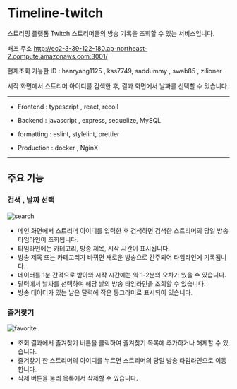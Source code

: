 # Timeline-twitch

스트리밍 플랫폼 Twitch 스트리머들의 방송 기록을 조회할 수 있는 서비스입니다.

배포 주소 http://ec2-3-39-122-180.ap-northeast-2.compute.amazonaws.com:3001/  

현재조회 가능한 ID : hanryang1125 , kss7749, saddummy , swab85 , zilioner

시작 화면에서 스트리머 아이디를 검색한 후, 결과 화면에서 날짜를 선택할 수 있습니다. 

---
- Frontend : typescript , react, recoil 

- Backend : javascript , express, sequelize, MySQL

- formatting : eslint, stylelint, prettier

- Production : docker , NginX

---

## 주요 기능

### 검색 , 날짜 선택


![search](https://user-images.githubusercontent.com/80376561/172032635-3a1bf8e8-c995-49a6-b166-3c7abc3b1d14.gif)


- 메인 화면에서 스트리머 아이디를 입력한 후 검색하면 검색한 스트리머의 당일 방송 타임라인이 조회됩니다.  
- 타임라인에는 카테고리, 방송 제목, 시작 시간이 표시됩니다.  
- 방송 제목 또는 카테고리가 바뀌면 새로운 방송으로 간주되어 타임라인에 기록됩니다.   
- 데이터를 1분 간격으로 받아와 시작 시간에는 약 1-2분의 오차가 있을 수 있습니다.   
- 달력에서 날짜를 선택하여 해당 날의 방송 타임라인을 조회할 수 있습니다.   
- 방송 데이터가 있는 날은 달력에 작은 동그라미로 표시되어 있습니다.   

### 즐겨찾기

![favorite](https://user-images.githubusercontent.com/80376561/172032637-af237d79-6544-45f2-a4ce-778585192b58.gif)

- 조회 결과에서 즐겨찾기 버튼을 클릭하여 즐겨찾기 목록에 추가하거나 해제할 수 있습니다. 
- 즐겨찾기 한 스트리머의 아이디를 누르면 스트리머의 당일 방송 타임라인으로 이동합니다. 
- 삭제 버튼을 눌러 목록에서 삭제할 수 있습니다.
